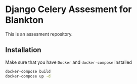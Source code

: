 # Django Celery Assesment for Blankton

This is an assesment repository.

## Installation

Make sure that you have `Docker` and `docker-compose` installed

```bash
docker-compose build
docker-compose up -d
```

<!-- ## Usage

```python
import foobar

# returns 'words'
foobar.pluralize('word')

# returns 'geese'
foobar.pluralize('goose')

# returns 'phenomenon'
foobar.singularize('phenomena')
``` -->

<!-- ## Contributing

Pull requests are welcome. For major changes, please open an issue first
to discuss what you would like to change.

Please make sure to update tests as appropriate. -->

<!-- ## License

[MIT](https://choosealicense.com/licenses/mit/) -->
